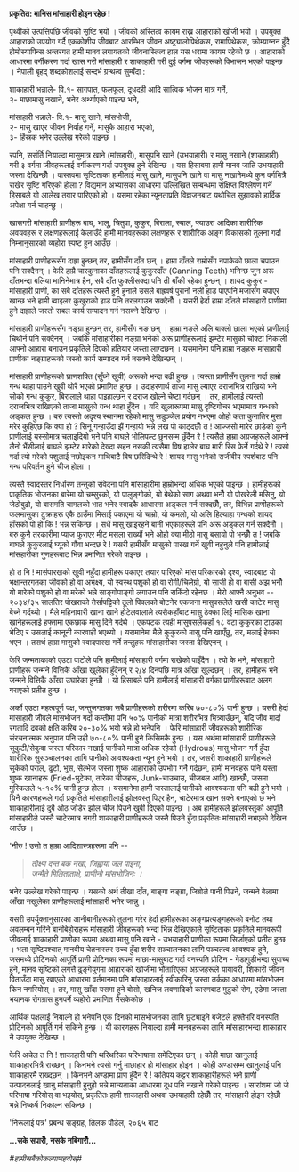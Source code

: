 **प्रकृतित: मानिस मांसाहारी होइन रहेछ !**

पृथ्वीको उत्पत्तिपछि जीवको सृष्टि भयो । जीवको अस्तित्व कायम राख्न आहाराको खोजी
भयो । उपयुक्त आहाराको उपयोग गर्दै एककोशीय जीवबाट आरम्भित जीवन अष्ट्र्यालोपिथेकस,
रामापिथेकस, क्रोम्याग्नन हुँदै होमोस्यापिन्स अन्तरगत हामी मानव लगायतको जीवनास्तित्व
हाल यस धरामा कायम रहेको छ । आहाराको आधारमा वर्गीकरण गर्दा खास गरी मांसाहारी
र शाकाहारी गरी दुई वर्गमा जीवहरूको विभाजन भएको पाइन्छ । नेपाली बृहद् शब्दकोशलाई
सन्दर्भ ग्रन्थत्व सुम्पँदा :

शाकाहारी भन्नाले- वि.१- सागपात, फलफूल, दूधदही आदि सात्विक भोजन मात्र गर्ने,\
२- माछामासु नखाने, भनेर अर्थ्याएको पाइन्छ भने,

मांसाहारी भन्नाले- वि.१- मासु खाने, मांसभोजी,\
२- मासु खाएर जीवन निर्वाह गर्ने, मासुकै आहारा भएको,\
३- हिंस्रक भनेर उल्लेख गरेको पाइन्छ । 

रपनि, सर्सर्ति नियाल्दा मासुमात्र खाने (मांसहारी), मासुपनि खाने (उभयाहारी) र मासु
नखाने (शाकाहारी) गरी ३ वर्गमा जीवहरूलाई वर्गीकरण गर्दा उपयुक्त हुने देखिन्छ । यस
हिसाबमा हामी मानव जाति उभयाहारी जस्ता देखिन्छौँ । वास्तवमा सृष्टिताका हामीलाई
मासु खाने, मासुपनि खाने वा मासु नखानेमध्ये कुन वर्गभित्रै राखेर सृष्टि गरिएको होला ?
विद्यमान अभ्यासका आधारमा उल्लिखित सम्बन्धमा संक्षिप्त विश्लेषण गर्ने हिसाबले यो आलेख
तयार पारिएको हो । यसमा रहेका न्यूनताप्रति विज्ञजनबाट यथोचित सुझावको हार्दिक
अपेक्षा गर्न चाहन्छु ।

खासगरी मांसाहारी प्राणीहरू बाघ, भालू, चितुवा, कुकुर, बिराला, स्याल, फ्याउरा आदिका
शारीरिक अवयवहरू र लक्षणहरूलाई केलाउँदै हामी मानवहरूका लक्षणहरू र शारीरिक अङ्ग
विकासको तुलना गर्दा निम्नानुसारको व्यहोरा स्पष्ट हुन आउँछ ।

मांसाहारी प्राणीहरूसँग दाह्रा हुन्छन् तर, हामीसँग दाँत छन् । हाम्रा दाँतले राम्रोसँग
नपाकेको छाला चपाउन पनि सक्दैनन् । फेरि हाम्रै चारकुनाका दाँतहरूलाई कुकुरदाँत (Canning
Teeth) भनिन्छ जुन अरू दाँतभन्दा बलिया मानिनेमात्र हैन, सबै दाँत फुक्लीसक्दा पनि ती
बाँकी रहेका हुन्छन् । शायद कुकुर - मांसाहारी प्राणी, का सबै दाँतहरू त्यस्तै हुने हुनाले उसले
बाह्रवर्ष पुरानो नली हाड पाएपनि मजासँग चपाएर खान्छ भने हामी ब्वाइलर कुखुराको हाड
पनि तरलगाउन सक्दैनौँ । यसरी हेर्दा हाम्रा दाँतले मांसाहारी प्राणीमा हुने दाह्राले जस्तो
सबल कार्य सम्पादन गर्न नसक्ने देखिन्छ ।

मांसाहारी प्राणीहरूसँग नङ्ग्रा हुन्छन् तर, हामीसँग नङ छन् । हाम्रा नङले अलि बाक्लो
छाला भएको प्राणीलाई चिथोर्न पनि सक्दैनन् । जबकि मांसाहारीका नङ्ग्रा भनेको अरू
प्राणीहरूलाई झम्टेर मासुको चोक्टा निकाली आफ्नो आहारा बनाउन प्रकृतिले दिएको हतियार
जस्ता लाग्दछन् । यसमानेमा पनि हाम्रा नङ्हरू मांसाहारी प्राणीका नङ्ग्राहरूको जस्तो
कार्य सम्पादन गर्न नसक्ने देखिन्छन् ।

मांसाहारी प्राणीहरूको घ्राणशक्ति (सुँघ्ने खुवी) अरूको भन्दा बढी हुन्छ । त्यस्ता प्राणीसँग
तुलना गर्दा हाम्रो गन्ध थाहा पाउने खुवी थोरै भएको प्रमाणित हुन्छ । उदाहरणार्थ ताजा
मासु ल्याएर दराजभित्र राखियो भने सोको गन्ध कुकुर, बिरालाले थाहा पाइहाल्छन् र दराज
खोल्ने चेष्टा गर्दछन् । तर, हामीलाई त्यस्तो दराजभित्र राखिएको ताजा मासुको गन्ध थाहा
हुँदैन । यदि खुलारूपमा मासु दृष्टिगोचर भएमामात्र गन्धको अड्कल हुन्छ । बरु त्यस्तो अदृश्य
स्थानमा रहेको मासु सडुञ्जेल प्रयोग नभएमा ओहो कता कुनातिर मुसा मरेर कुहिएछ कि क्या हो
? सिनू गन्हाउँदा झैं गन्हायो भन्ने लख पो काट्दछौँ त ! आज्जसो मारेर छाडेको कुनै प्राणीलाई
यस्सोमात्र चलाइदियो भने पनि बाघले भोलिपल्ट छुनसम्म छुँदैन रे ! त्यसैले हाम्रा अग्रजहरूले
आफ्नो लैनो भैंसीलाई बाघले झम्टेर मारेको देख्दा सहन नसकी त्यसैमा विष हालेर बाघ मारी
रिस फेर्ने गर्दथे रे ! त्यसो गर्दा त्यो मरेको पशुलाई नछोइकन माथिबाटै विष छरिदिन्थे रे !
शायद मासु भनेको सजीवीय स्पर्शबाट पनि गन्ध परिवर्तन हुने चीज होला ।

त्यस्तै स्वादस्तर निर्धारण तन्तुको संवेदना पनि मांसाहारीमा हाम्रोभन्दा अधिक भएको
पाइन्छ । हामीहरूको प्राकृतिक भोजनका बारेमा यो चम्सुरको, यो पालुङ्गोको, यो बेथेको
साग अथवा भनौँ यो पोखरेली मसिनु, यो जेठोबुढो, यो बासमति चामलको भात भनेर स्वादकै
आधारमा अड्कल गर्न सक्दछौँ, तर, विभिन्न प्राणीहरूको फलमासुका टुक्राहरू एकै ठाउँमा
मिसाई पकाएमा यो चाम्रो, यो कमलो, यो अलि हिल्याहा गन्धको शायद हाँसको पो हो कि
! भन्न सकिन्छ । सधैं मासु खाइरहने बानी भएकाहरूले पनि अरू अड्कल गर्न सक्दैनौँ । बरु कुनै
तरकारीमा प्याज फुराएर मीट मसला राख्यौं भने ओहो क्या मीठो मासु बसायो पो भन्छौँ त !
जबकि बाघले कुकुरलाई घ्यूको गौवा भन्दछ रे ! यसरी हामीसँग मासुको पारख गर्ने खुवी नहुनुले
पनि हामीलाई मांसहारीका गुणहरूबाट भिन्न प्रमाणित गरेको पाइन्छ । 

हो त नि ! मासंपारखको खुवी नहुँदा हामीहरू पकाएर तयार पारिएको मांस परिकारको दृश्य,
स्वादबाट यो भक्षान्तरगतका जीवको हो वा अभक्ष्य, यो स्वस्थ पशुको हो वा
रोगी/चिलेग्रो, यो साजी हो वा बासी अझ भनौँ यो मारेको पशुको हो वा मरेको भन्ने
साङ्गोपाङ्गो लगाउन पनि सकिंदो रहेनछ । मेरो आफ्नै अनुभव -- २०३४/३५ सालतिर पोखराको
तेर्सापट्टिको ठूलो पिपलको बोटनेर एकजना मासुपसलेले खसी काटेर मासु बेच्ने गर्दथ्यो । मैले
महिनावारी खाना खाने होटेलवालाले त्यसैकहाँबाट मासु ठेक्का लिई मासिक खाना खानेहरूलाई
हफ्तामा एकछाक मासु दिने गर्दथे । एकपटक त्यही मासुपसलेकहाँ १८ वटा कुकुरका टाउका भेटिए
र उसलाई कानूनी कारवाही भएथ्यो । यसमानेमा मैले कुकुरको मासु पनि खाएँछु, तर, मलाई
हेक्का भएन । तसर्थ हाम्रा मासुको स्वादपारख गर्ने तन्तुहरू मांसाहारीका जस्ता देखिएनन् ।

फेरि जन्मताकाको एउटा पाटोले पनि हामीलाई मांसाहारी वर्गमा राखेको पाइँदैन । त्यो के
भने, मांसाहारी प्राणीहरू जन्मने वित्तिकै आँखा खुलेका हुँदैनन् र २/४ दिनपछि मात्र आँखा
खुल्दछन् । तर, हामीहरू भने जन्मने वित्तिकै आँखा उघारेका हुन्छौँ । यो हिसाबले पनि
हामीलाई मांसाहारी वर्गका प्राणीहरूबाट अलग गराएको प्रतीत हुन्छ ।

अर्को एउटा महत्वपूर्ण पक्ष, जन्तुजगतका सबै प्राणीहरूको शरीरमा करिब ७०-८०% पानी हुन्छ
। यसरी हेर्दा मांसाहारी जीवले मांसभोजन गर्दा कम्तीमा पनि ५०% पानीको मात्रा
शरीरभित्र भित्र्याउँछन्, यदि जीव मार्दा रगतादि द्रवको क्षति करिब २०-३०% भयो भन्ने
हो भनेपनि । फेरि मांसाहारी जीवहरूको शारीरिक संरचनात्मक अनुपात पनि उही ७०-८०%
पानी हुने किसिमकै हुन्छ । यस अर्थमा मांसाहारी प्राणीहरूले सुकुटी/सेकुवा जस्ता परिकार
नखाई पानीको मात्रा अधिक रहेको (Hydrous) मासु भोजन गर्ने हुँदा शारीरिक सुसञ्चालनका
लागि पानीको आवश्यकता न्यून हुने भयो । तर, जसरी शाकाहारी प्राणीहरूले सुकेको पराल,
ढुटो, भुस, सेल्भेज जस्ता शुष्क आहाराको उपभोग गर्ने गर्दछन्, हामी मानवहरू पनि यस्ता शुष्क
खानाहरू (Fried-भुटेका, तारेका चीजहरू, Junk-चाउचाउ, चीजबल आदि) खान्छौँ, जसमा
मुस्किलले ५-१०% पानी हुन्छ होला । यसमानेमा हामी जस्तालाई पानीको आवश्यकता पनि बढी
हुने भयो । यिनै कारणहरूले गर्दा प्रकृतिले मांसाहारीलाई झोलवस्तु पिएर हैन, चाटेरमात्र
खान सक्ने बनाएको छ भने शाकाहारीलाई दुबै ओठ जोडेर झोल चीज पिउने खुबी दिएको पाइन्छ
। अब हामीहरूले झोलवस्तुको आपूर्ति मांसाहारीले जस्तै चाटेरमात्र नगरी शाकाहारी
प्राणीहरूले जस्तै पिउने हुँदा प्रकृतितः मांसाहारी नभएको देखिन आउँछ ।

'नीरु ! उसो त हाम्रा आदिशास्त्रहरूमा पनि --

> *तीक्ष्ण दन्त बक नखा, जिह्वाया जल पाइना,\
> जन्मैते मिलिताताक्षे, प्राणीनो मांसभोजिनः ।*

भनेर उल्लेख गरेको पाइन्छ । यसको अर्थ तीखा दाँत, बाङ्गा नङ्ग्रा, जिब्रोले पानी पिउने,
जन्मने बेलामा आँखा नखुलेका प्राणीहरूलाई मांसाहारी भनेर जान्नु ।

यसरी उपर्युक्तानुसारका आनीबानीहरूको तुलना गरेर हेर्दा हामीहरूका अङ्गप्रत्यङ्गहरूको बनोट
तथा अवलम्बन गरिने बानीबेहोराहरू मांसाहारी जीवहरूको भन्दा भिन्न देखिएकाले सृष्टिताका
प्रकृतिले मानवरूपी जीवलाई शाकाहारी प्राणीका रूपमा अथवा मासु पनि खाने - उभयाहारी
प्राणीका रूपमा सिर्जाएको प्रतीत हुन्छ । भला सृष्टिपश्चात् मानवीय चेतनास्तर उच्च हुँदा
शरीर सञ्चालनका लागि पञ्चतत्व आवश्यक हुने, जसमध्ये प्रोटिनको आपूर्ति प्राणी प्रोटिनका
रूपमा माछा-मासुबाट गर्दा वनस्पति प्रोटिन - गेडागुडीभन्दा सुपाच्य हुने, मानव सृष्टिको
लगत्तै ढुङ्गेयुगमा आहाराको खोजीमा भौंतारिएका अग्रजहरूले यायावरी, शिकारी जीवन
विताउँदा मासु खाएको आधारमा वर्तमानमा पनि मांसाहारलाई स्वीकारिनु जस्ता तर्कका
आधारमा मांसभोजन किन नगरियोस् । तर, मासु खाँदा यसमा हुने बोसो, खनिज लवणादिको
कारणबाट मुटुको रोग, एडेमा जस्ता भयानक रोगग्रास हुनपर्ने व्यहोरो प्रमाणित भैसकेकोछ ।

आर्थिक पक्षलाई नियाल्ने हो भनेपनि एक दिनको मांसभोजनका लागि छुट्याइने बजेटले हफ्तैभरि
वनस्पति प्रोटिनको आपूर्ति गर्न सकिने हुन्छ । यी कारणहरू नियाल्दा हामी मानवहरूका
लागि मांसाहारभन्दा शाकाहार नै उपयुक्त देखिन्छ । 

फेरि अचेल त नि ! शाकाहारी पनि थरिथरिका परिभाषामा समेटिएका छन् । कोही माछा
खानुलाई शाकाहारभित्रै राख्छन् । किनभने त्यसो गर्नु माछाहार हो मांसाहार होइन । कोही
अण्डासम्म खानुलाई पनि शाकाहारमै राख्दछन् । किनभने अण्डामा प्राण हुँदैन रे ! कतिपय
कट्टर शाकाहारीहरूले भने प्राणी उत्पादनलाई खानु मांसाहारी हुनुहो भन्ने मान्यताका
आधारमा दूध पनि नखाने गरेको पाइन्छ । सारांशमा जो जे परिभाषा गरियोस् वा भइयोस्,
प्रकृतितः हामी शाकाहारी अथवा उभयाहारी रहेछौँ तर, मांसाहारी होइन रहेछौँ भन्ने
निष्कर्ष निकाल्न सकिन्छ । 

\'निरूलाई पत्र\' प्रबन्ध सङ्ग्रह, तिलक पौडेल, २०६५ बाट

**...सके सपारौँ, नसके नबिगारौँ...**

*#हामीसबैकोकल्याणहवोस्#*
